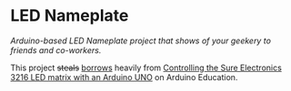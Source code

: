 # LED Nameplate
_Arduino-based LED Nameplate project that shows of your geekery to friends and co-workers._

This project <del>steals</del> <ins>borrows</ins> heavily from [Controlling the Sure Electronics 3216 LED matrix with an Arduino UNO](http://scuola.arduino.cc/en/content/controlling-sure-electronics-3216-led-matrix-arduino-uno) on Arduino Education.
